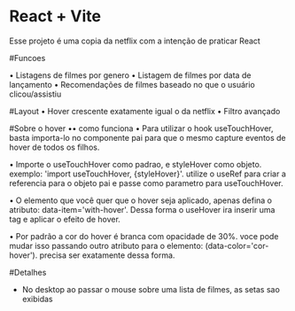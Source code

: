 # React + Vite

Esse projeto é uma copia da netflix com a intenção de praticar React

#Funcoes

• Listagens de filmes por genero
• Listagem de filmes por data de lançamento
• Recomendações de filmes baseado no que o usuário clicou/assistiu

#Layout
• Hover crescente exatamente igual o da netflix
• Filtro avançado

#Sobre o hover
•• como funciona
• Para utilizar o hook useTouchHover, basta importa-lo no componente pai para que o mesmo capture eventos de hover de todos os filhos.

• Importe o useTouchHover como padrao, e styleHover como objeto. exemplo: 'import useTouchHover, {styleHover}'. utilize o useRef para criar a referencia para o objeto pai e passe como parametro para useTouchHover.

• O elemento que você quer que o hover seja aplicado, apenas defina o atributo: data-item='with-hover'. Dessa forma o useHover ira inserir uma tag e aplicar o efeito de hover.

• Por padrão a cor do hover é branca com opacidade de 30%. voce pode mudar isso passando outro atributo para o elemento: (data-color='cor-hover'). precisa ser exatamente dessa forma.

#Detalhes

- No desktop ao passar o mouse sobre uma lista de filmes, as setas sao exibidas
